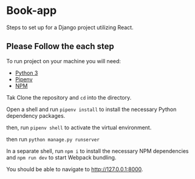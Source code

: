 # Book-app
Steps to set up for a Django project utilizing React.

## Please Follow the each step  
To run project on your machine you will need:
* [Python 3](https://www.python.org/downloads/)
* [Pipenv](https://github.com/pypa/pipenv)
* [NPM](https://www.npmjs.com/get-npm)

Tak Clone the repository and `cd` into the directory.

Open a shell and run `pipenv install` to install the necessary Python dependency packages.

then, run `pipenv shell` to activate the virtual environment.

then run `python manage.py runserver`

In a separate shell, run `npm i` to install the necessary NPM dependencies and `npm run dev` to start Webpack bundling.

You should be able to navigate to http://127.0.0.1:8000.
